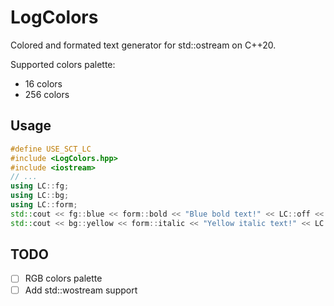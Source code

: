 # LogColors

Colored and formated text generator for std::ostream on C++20.

Supported colors palette:
- 16 colors
- 256 colors

## Usage
```cpp
#define USE_SCT_LC
#include <LogColors.hpp>
#include <iostream>
// ...
using LC::fg;
using LC::bg;
using LC::form;
std::cout << fg::blue << form::bold << "Blue bold text!" << LC::off << '\n';
std::cout << bg::yellow << form::italic << "Yellow italic text!" << LC::off << '\n';
```

## TODO
- [ ] RGB colors palette
- [ ] Add std::wostream support
